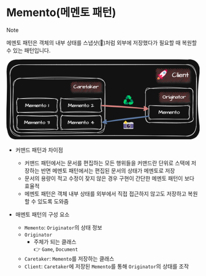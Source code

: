 # Memento(메멘토 패턴)
> [!NOTE]
> 메멘토 패턴은 객체의 내부 상태를 스냅샷(📸)처럼 외부에 저장했다가 필요할 때 복원할 수 있는 패턴입니다.

![Memento](../../../../../img/behavior/memento.png)
- 커맨드 패턴과 차이점
  - 커맨드 패턴에서는 문서를 편집하는 모든 행위들을 커맨드란 단위로 스택에 저장하는 반면 메멘토 패턴에서는 편집된 문서의 상태가 메멘토로 저장
  - 문서의 용량이 적고 수정이 잦지 않은 경우 구현이 간단한 메멘토 패턴이 보다 효율적
  - 메멘토 패턴은 객체 내부 상태를 외부에서 직접 접근하지 않고도 저장하고 복원할 수 있도록 도와줌

- 매멘토 패턴의 구성 요소
  - `Memento`: `Originator`의 상태 정보
  - `Originator`
    - 주체가 되는 클래스  
      👉 `Game`, `Document`
  - `Caretaker`: `Memento`를 저장하는 클래스
  - `Client`: `Caretaker`에 저장된 `Memento`를 통해 `Originator`의 상태를 조작
